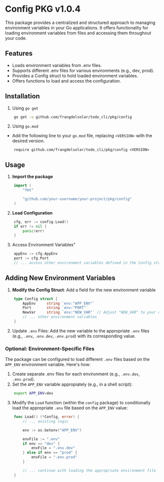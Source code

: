 # Config PKG v1.0.4

This package provides a centralized and structured approach to managing environment variables in your Go applications. It offers functionality for loading environment variables from files and accessing them throughout your code.

## Features

-   Loads environment variables from .env files.
-   Supports different .env files for various environments (e.g., dev, prod).
-   Provides a Config struct to hold loaded environment variables.
-   Offers functions to load and access the configuration.

## Installation

1. Using `go get`

```bash
    go get -u github.com/frangdelsolar/todo_cli/pkg/config
```

2. Using `go.mod`

-   Add the following line to your `go.mod` file, replacing `<VERSION>` with the desired version.

```
    require github.com/frangdelsolar/todo_cli/pkg/config <VERSION>
```

## Usage

1. **Import the package**

```go
    import (
        "fmt"

        "github.com/your-username/your-project/pkg/config"
    )
```

2. **Load Configuration**

```go
    cfg, err := config.Load()
    if err != nil {
        panic(err)
    }
```

3. Access Environment Variables"

```go
    appEnv := cfg.AppEnv
    port := cfg.Port
    // ... access other environment variables defined in the Config struct
```

## Adding New Environment Variables

1. **Modify the Config Struct**: Add a field for the new environment variable

```go
    type Config struct {
        AppEnv     string `env:"APP_ENV"`
        Port       string `env:"PORT"`
        NewVar     string `env:"NEW_VAR"` // Adjust "NEW_VAR" to your desired name
        // ... other environment variables
    }
```

2. Update `.env` Files: Add the new variable to the appropriate `.env` files (e.g., `.env`, `.env.dev`, `.env.prod`) with its corresponding value.

### Optional: Environment-Specific Files

The package can be configured to load different `.env` files based on the `APP_ENV` environment variable. Here's how:

1. Create separate .env files for each environment (e.g., `.env.dev`, `.env.prod`).
2. Set the `APP_ENV` variable appropiately (e.g., in a shell script):

```bash
    export APP_ENV=dev
```

3. Modify the `Load` function (within the `config` package) to conditionally load the appropriate `.env` file based on the `APP_ENV` value:

```go
    func Load() (*Config, error) {
        // ... existing logic

        env := os.Getenv("APP_ENV")

        envFile := ".env"
        if env == "dev" {
            envFile = ".env.dev"
        } else if env == "prod" {
            envFile = ".env.prod"
        }

        // ... continue with loading the appropriate environment file
    }
```
